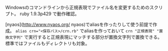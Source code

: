 
Windowsのコマンドラインから正規表現でファイル名を変更するためのスクリプト。
ruby 1.9.3p429 で動作確認。

[nyaos](http://www.nyaos.org/ nyaos)でaliasを作ったりして使う前提で作成。
`alias crn="<保存パス>/crn.rb"`
でaliasを作っておいて
`crn "正規表現" "置換文字列"`
で実行すると正規表現にマッチする部分が置換文字列で置換できる。
標準ではファイルもディレクトリも対象。

